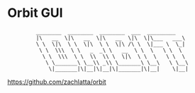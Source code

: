 # Orbit GUI

             ________  ________  ________  ___  _________   
             |\   __  \|\   __  \|\   __  \|\  \|\___   ___\ 
             \ \  \|\  \ \  \|\  \ \  \|\ /\ \  \|___ \  \_| 
              \ \  \\\  \ \   _  _\ \   __  \ \  \   \ \  \  
               \ \  \\\  \ \  \\  \\ \  \|\  \ \  \   \ \  \ 
                \ \_______\ \__\\ _\\ \_______\ \__\   \ \__\
                 \|_______|\|__|\|__|\|_______|\|__|    \|__|
                                                
                                                
                                                

https://github.com/zachlatta/orbit
